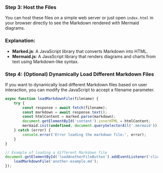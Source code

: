 
### Step 3: Host the Files
You can host these files on a simple web server or just open `index.html` in your browser directly to see the Markdown rendered with Mermaid diagrams.

### Explanation:
- **Marked.js**: A JavaScript library that converts Markdown into HTML.
- **Mermaid.js**: A JavaScript library that renders diagrams and charts from text using Markdown-like syntax.

### Step 4: (Optional) Dynamically Load Different Markdown Files
If you want to dynamically load different Markdown files based on user interaction, you can modify the JavaScript to accept a filename parameter.

```javascript
async function loadMarkdownFile(filename) {
    try {
        const response = await fetch(filename);
        const markdown = await response.text();
        const htmlContent = marked.parse(markdown);
        document.getElementById('content').innerHTML = htmlContent;
        mermaid.init(undefined, document.querySelectorAll('.mermaid'));
    } catch (error) {
        console.error('Error loading the markdown file:', error);
    }
}

// Example of loading a different Markdown file
document.getElementById('loadAnotherFileButton').addEventListener('click', () => {
    loadMarkdownFile('another-example.md');
});
